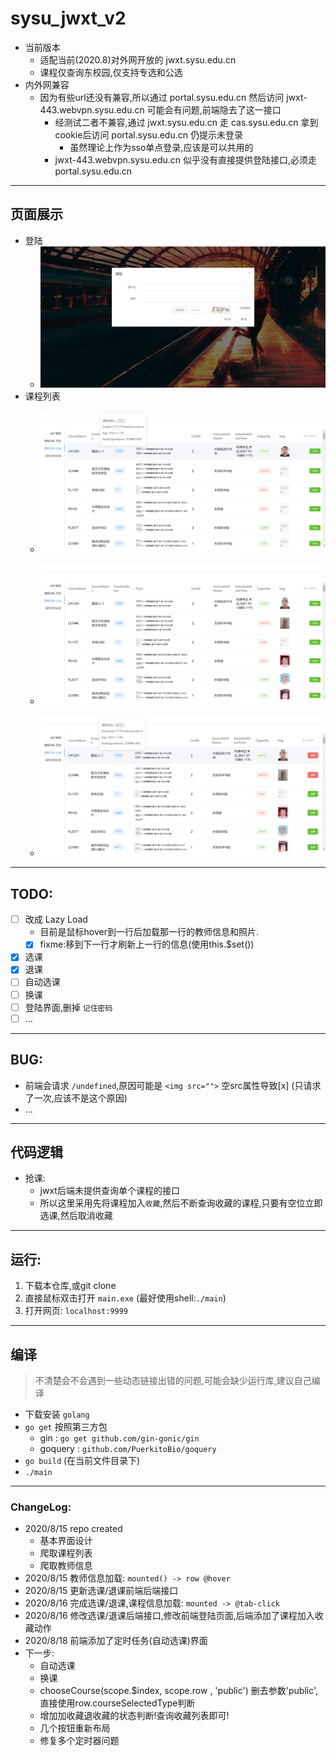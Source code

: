 # sysu_jwxt_v2
- 当前版本
  - 适配当前\(2020.8\)对外网开放的 jwxt.sysu.edu.cn
  - 课程仅查询东校园,仅支持专选和公选
- 内外网兼容
  - 因为有些url还没有兼容,所以通过 portal.sysu.edu.cn 然后访问 jwxt-443.webvpn.sysu.edu.cn 可能会有问题,前端隐去了这一接口
    - 经测试二者不兼容,通过 jwxt.sysu.edu.cn 走 cas.sysu.edu.cn 拿到cookie后访问 portal.sysu.edu.cn 仍提示未登录
      - 虽然理论上作为sso单点登录,应该是可以共用的
    - jwxt-443.webvpn.sysu.edu.cn 似乎没有直接提供登陆接口,必须走 portal.sysu.edu.cn
---
## 页面展示
- 登陆
  - ![](Readme_staticFile/2020-08-15-14-15-30.png)
- 课程列表
  - ![](Readme_staticFile/2020-08-15-15-06-59.png)

  - ![](Readme_staticFile/2020-08-15-14-13-15.png)

  - ![](Readme_staticFile/2020-08-16-00-49-43.png)
---
## TODO:
- [ ] 改成 Lazy Load
  - 目前是鼠标hover到一行后加载那一行的教师信息和照片.
  - [x] fixme:移到下一行才刷新上一行的信息(使用this.$set())
- [x] 选课
- [x] 退课
- [ ] 自动选课
- [ ] 换课
- [ ] 登陆界面,删掉 `记住密码`
- [ ] ...
---
## BUG:
- 前端会请求 `/undefined`,原因可能是 `<img src="">` 空src属性导致[x] (只请求了一次,应该不是这个原因)
- ...
---
## 代码逻辑
- 抢课:
  - jwxt后端未提供查询单个课程的接口
  - 所以这里采用先将课程加入`收藏`,然后不断查询收藏的课程,只要有空位立即选课,然后取消收藏
---
## 运行:
1. 下载本仓库,或git clone  
2. 直接鼠标双击打开 `main.exe` (最好使用shell:`./main`)
3. 打开网页: `localhost:9999`
---
## 编译
> 不清楚会不会遇到一些动态链接出错的问题,可能会缺少运行库,建议自己编译
- 下载安装 `golang `
- `go get` 按照第三方包
  - gin : `go get github.com/gin-gonic/gin`
  - goquery : `github.com/PuerkitoBio/goquery`
- `go build` (在当前文件目录下)
- `./main`

---
### ChangeLog:
- 2020/8/15  repo created
  - 基本界面设计
  - 爬取课程列表
  - 爬取教师信息
- 2020/8/15 教师信息加载: `mounted() -> row @hover` 
- 2020/8/15 更新选课/退课前端后端接口
- 2020/8/16 完成选课/退课,课程信息加载: `mounted -> @tab-click`
- 2020/8/16 修改选课/退课后端接口,修改前端登陆页面,后端添加了课程加入收藏动作
- 2020/8/18 前端添加了定时任务(自动选课)界面
- 下一步:
  - 自动选课
  - 换课
  - chooseCourse(scope.$index, scope.row , 'public') 删去参数'public',直接使用row.courseSelectedType判断
  - 增加加收藏退收藏的状态判断!查询收藏列表即可!
  - 几个按钮重新布局
  - 修复多个定时器问题